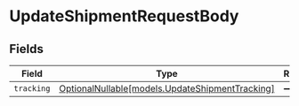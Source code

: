 # UpdateShipmentRequestBody


## Fields

| Field                                                                                  | Type                                                                                   | Required                                                                               | Description                                                                            |
| -------------------------------------------------------------------------------------- | -------------------------------------------------------------------------------------- | -------------------------------------------------------------------------------------- | -------------------------------------------------------------------------------------- |
| `tracking`                                                                             | [OptionalNullable[models.UpdateShipmentTracking]](../models/updateshipmenttracking.md) | :heavy_minus_sign:                                                                     | N/A                                                                                    |